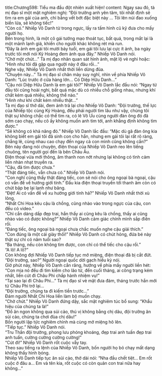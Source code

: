 title:Chương598: Tiểu ma đầu đột nhiên xuất hiện!
content:
Ngay sau đó, tà mị đạo sĩ một mặt nghiêm nghị: “Đội trưởng anh yên tâm, tôi nhất định sẽ tìm ra em gái của anh, chỉ bằng vết bớt đặc biệt này … Tôi lên núi đao xuống biển lửa, sẽ không tiếc!”<br>“Còn có.” Nhiếp Vô Danh từ trong ngực, lấy ra tấm hình cũ kỹ đưa cho mấy người họ.<br>Bên trong hình, là một cô gái tướng mạo thoát tục, bất quá, trong mắt lại là một mảnh lạnh giá, khiến cho người khác không rét mà run.<br>“Đây là ảnh em gái tôi mười bảy tuổi, em gái tôi lưu lại cực ít ảnh, ba ngày trước tôi mới nói Kỷ Hoàng đem ảnh qua đây.” Nhiếp Vô Danh nói.<br>“Chờ một chút…” Tà mị đạo nhân quan sát hình ảnh, mặt lộ vẻ nghi hoặc: “Hình như tôi đã gặp qua người này ở đâu rồi…”<br>Nghe vậy, Nhiếp Vô Danh nhất thời liền dừng đũa.<br>“Chuyện này…” Tà mị đạo sĩ chân mày suy nghĩ, nhìn về phía Nhiếp Vô Danh: “Lúc trước ở cửa hàng lớn… Có Diệp Hữu Danh…”<br>“Cậu nói Diệp Hữu Danh là em gái tôi?” Nhiếp Vô Danh lắc đầu nói: “Ngay từ đầu tôi cũng hoài nghi, bất quá mặc dù có nhiều chỗ giống nhau, nhưng khí chất kém quá nhiều, không thể nào.”<br>“Hình như khí chất kém nhiều thật…”<br>Tà mị đạo sĩ thở dài, đem ảnh trả lại cho Nhiếp Vô Danh: “Đội trưởng, thế lực của Nhiếp tộc cùng Kỷ Hoàng, đều phái người tìm lâu như vậy, chúng tôi thật sự không chắc có thể tìm ra, có lẽ Vô Ưu cùng người đàn ông đó đã sớm cao chạy, nếu cô ấy không muốn anh tìm tới, anh khẳng định không tìm được.”<br>“Sẽ không có khả năng đó.” Nhiếp Vô Danh lắc đầu: “Mặc dù gã đàn ông kia không biết em gái tôi đã sinh con cho hắn, nhưng em gái tôi lại rất rõ ràng, chẳng lẽ, cùng nhau cao chạy đến ngay cả con mình cũng không cần?”<br>Bên này đang nói chuyện, điện thoại của Nhiếp Vô Danh reo lên tiếng chuông, tên người gọi đến là bên Châu Âu.<br>Điện thoại vừa mới thông, âm thanh non nớt nhưng lại không có tình cảm liền nhàn nhạt truyền ra.<br>“Cậu, đã tìm được chưa.”<br>“Thật đáng tiếc, vẫn chưa có.” Nhiếp Vô Danh nói.<br>“Con nghĩ cũng thấy thật đáng tiếc, con sẽ nói cho ông ngoại bà ngoại, cậu có vấn đề về hướng giới tính.” Đầu kia điện thoại truyền tới thanh âm còn có chút bập bẹ lại lạnh như băng.<br>“Đệt! Ai có vấn đề về xu hướng giới tính hả?” Nhiếp Vô Danh nhất thời xù lông.<br>“Nhất Chi Hoa kêu cậu là chồng, cũng nhào vào trong ngực của cậu, con đều có video.”<br>“Chỉ cần dáng dấp đẹp trai, hắn thấy ai cũng kêu là chồng, thấy ai cũng nhào vào có được không?” Nhiếp Vô Danh cảm giác chính mình sắp điên rồi.<br>“Đáng tiếc, ông ngoại bà ngoại chưa chắc muốn nghe cậu giải thích.”<br>“Con đúng là một cái giày thối!” Nhiếp Vô Danh có chút hỏng, đứa bé này thật sự chỉ có năm tuổi sao?<br>“Ba tháng, nếu còn không tìm được, con chỉ có thể tiếc cho cậu rồi.”<br>“A lô! A lô?”<br>Còn không đợi Nhiếp Vô Danh tiếp tục mở miệng, điện thoại đã bị cắt đứt.<br>“Đội trưởng, sao?” Người ngoại quốc dời gạch hiếu kỳ nói.<br>Giờ phút này, Nhiếp Vô Danh cắn răng, hướng về phía mấy người liền hét: “Con mịa nó đều đi tìm kiếm cho lão tử, đến cuối tháng, ai công trạng kém nhất, liền cút đi Châu Phi chấp hành nhiệm vụ!”<br>“Tại sao lại đi Châu Phi…” Tà mị đạo sĩ vẻ mặt đưa đám, tháng trước hắn mới từ Châu Phi trở lại…<br>“Đội trưởng, chúng ta đi kiếm tiền trước…”<br>Đám người Nhất Chi Hoa liền làm bộ muốn chạy.<br>“Chờ chút.” Nhiếp Vô Danh đứng dậy, sắc mặt nghiêm túc bổ sung: “Khẩu hiệu của chúng ta là!”<br>“Đồ ăn ngon không qua sủi cảo, thú vị không bằng chị dâu, đội trưởng ăn sủi cảo, chúng ta chơi đùa chị dâu!”<br>Bốn người lập tức nghiêm chỉnh mà cùng mở miệng hô lên.<br>“Tiếp tục.” Nhiếp Vô Danh nói.<br>“Tru Thần đội trưởng, phong lưu phóng khoáng, đẹp trai anh tuấn đẹp trai anh tuấn, cường cường cường cường!”<br>“Cút đi!” Nhiếp Vô Danh rốt cuộc vẫy tay.<br>Theo sau tiếng ra lệnh của Nhiếp Vô Danh, bốn người họ bỏ chạy mất dạng không thấy hình bóng.<br>Nhiếp Vô Danh tiếp tục ăn sủi cảo, thở dài nói: “Nha đầu chết tiệt… Em rốt cuộc ở đâu a… Em và tên kia, rốt cuộc có còn quản con trai nữa hay không…”